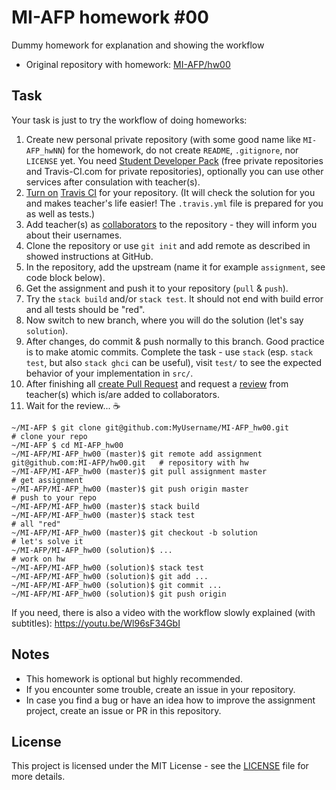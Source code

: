 # MI-AFP homework #00

Dummy homework for explanation and showing the workflow

* Original repository with homework: [MI-AFP/hw00](https://github.com/MI-AFP/hw00)

## Task

Your task is just to try the workflow of doing homeworks:

1. Create new personal private repository (with some good name like `MI-AFP_hwNN`) for the homework, do not create `README`, `.gitignore`, nor `LICENSE` yet. You need [Student Developer Pack](https://education.github.com/pack) (free private repositories and Travis-CI.com for private repositories), optionally you can use other services after consulation with teacher(s).
2. [Turn on](https://docs.travis-ci.com/user/getting-started/) [Travis CI](https://travis-ci.com) for your repository. (It will check the solution for you and makes teacher's life easier! The `.travis.yml` file is prepared for you as well as tests.)
3. Add teacher(s) as [collaborators](https://help.github.com/articles/inviting-collaborators-to-a-personal-repository/) to the repository - they will inform you about their usernames.
4. Clone the repository or use `git init` and add remote as described in showed instructions at GitHub.
5. In the repository, add the upstream (name it for example `assignment`, see code block below).
6. Get the assignment and push it to your repository (`pull` & `push`).
7. Try the `stack build` and/or `stack test`. It should not end with build error and all tests should be "red".
8. Now switch to new branch, where you will do the solution (let's say `solution`).
9. After changes, do commit & push normally to this branch. Good practice is to make atomic commits. Complete the task - use `stack` (esp. `stack test`, but also `stack ghci` can be useful), visit `test/` to see the expected behavior of your implementation in `src/`.
10. After finishing all [create Pull Request](https://help.github.com/articles/creating-a-pull-request/) and request a [review](https://help.github.com/articles/about-pull-request-reviews/) from teacher(s) which is/are added to collaborators.
11. Wait for the review... :coffee:

```
~/MI-AFP $ git clone git@github.com:MyUsername/MI-AFP_hw00.git                            # clone your repo
~/MI-AFP $ cd MI-AFP_hw00
~/MI-AFP/MI-AFP_hw00 (master)$ git remote add assignment git@github.com:MI-AFP/hw00.git   # repository with hw
~/MI-AFP/MI-AFP_hw00 (master)$ git pull assignment master                                 # get assignment
~/MI-AFP/MI-AFP_hw00 (master)$ git push origin master                                     # push to your repo
~/MI-AFP/MI-AFP_hw00 (master)$ stack build
~/MI-AFP/MI-AFP_hw00 (master)$ stack test                                                 # all "red"
~/MI-AFP/MI-AFP_hw00 (master)$ git checkout -b solution                                   # let's solve it
~/MI-AFP/MI-AFP_hw00 (solution)$ ...                                                      # work on hw
~/MI-AFP/MI-AFP_hw00 (solution)$ stack test
~/MI-AFP/MI-AFP_hw00 (solution)$ git add ...
~/MI-AFP/MI-AFP_hw00 (solution)$ git commit ...
~/MI-AFP/MI-AFP_hw00 (solution)$ git push origin
```

If you need, there is also a video with the workflow slowly explained (with subtitles): https://youtu.be/Wl96sF34GbI

## Notes

 * This homework is optional but highly recommended.
 * If you encounter some trouble, create an issue in your repository.
 * In case you find a bug or have an idea how to improve the assignment project, create an issue or PR in this repository.

## License

This project is licensed under the MIT License - see the [LICENSE](LICENSE) file for more details.
